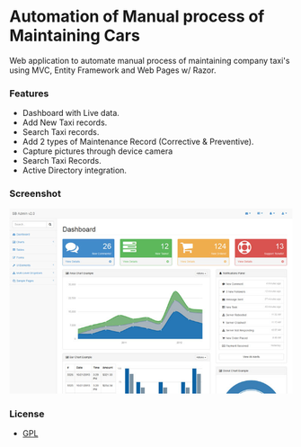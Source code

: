 Automation of Manual process of Maintaining Cars
=====

Web application to automate manual process of maintaining company taxi's using MVC, Entity Framework and Web Pages w/ Razor.

### Features
- Dashboard with Live data.
- Add New Taxi records.
- Search Taxi records.
- Add 2 types of Maintenance Record (Corrective & Preventive).
- Capture pictures through device camera
- Search Taxi Records.
- Active Directory integration.

### Screenshot

![dbyll-screenshot](sb-admin-2.Web/Content/images/sb-admin-2.jpg)

### License
- [GPL](https://www.gnu.org/licenses/gpl-3.0.en.html)


